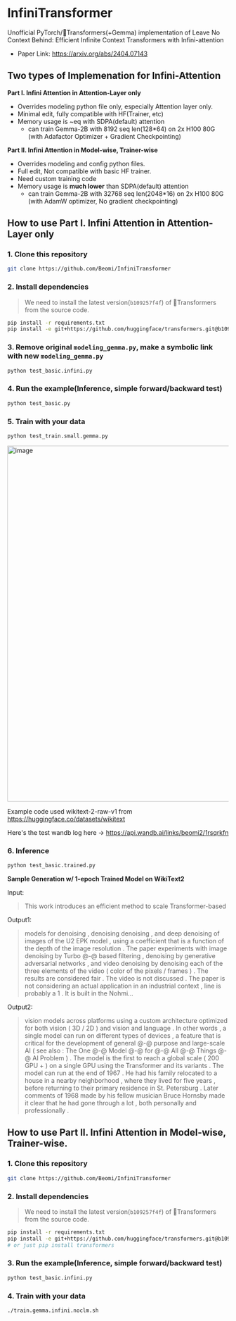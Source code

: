 # InfiniTransformer

Unofficial PyTorch/🤗Transformers(+Gemma) implementation of Leave No Context Behind: Efficient Infinite Context Transformers with Infini-attention

- Paper Link: https://arxiv.org/abs/2404.07143

## Two types of Implemenation for Infini-Attention

**Part I. Infini Attention in Attention-Layer only**

- Overrides modeling python file only, especially Attention layer only.
- Minimal edit, fully compatible with HF(Trainer, etc)
- Memory usage is ~eq with SDPA(default) attention
  - can train Gemma-2B with 8192 seq len(128*64) on 2x H100 80G (with Adafactor Optimizer + Gradient Checkpointing)

**Part II. Infini Attention in Model-wise, Trainer-wise**

- Overrides modeling and config python files.
- Full edit, Not compatible with basic HF trainer.
- Need custom training code
- Memory usage is **much lower** than SDPA(default) attention
  - can train Gemma-2B with 32768 seq len(2048*16) on 2x H100 80G (with AdamW optimizer, No gradient checkpointing)

## How to use Part I. Infini Attention in Attention-Layer only

### 1. Clone this repository

```bash
git clone https://github.com/Beomi/InfiniTransformer
```

### 2. Install dependencies

> We need to install the latest version(`b109257f4f`) of 🤗Transformers from the source code.

```bash
pip install -r requirements.txt
pip install -e git+https://github.com/huggingface/transformers.git@b109257f4f#egg=transformers
```

### 3. Remove original `modeling_gemma.py`, make a symbolic link with new `modeling_gemma.py`

```bash
python test_basic.infini.py
```

### 4. Run the example(Inference, simple forward/backward test)

```bash
python test_basic.py
```

### 5. Train with your data

```bash
python test_train.small.gemma.py
```

<img width="808" alt="image" src="https://github.com/Beomi/InfiniTransformer/assets/11323660/c3cb7b1e-531c-4652-a5de-fcf36b1c03bc">

Example code used wikitext-2-raw-v1 from https://huggingface.co/datasets/wikitext

Here's the test wandb log here -> https://api.wandb.ai/links/beomi2/1rsqrkfn

### 6. Inference

```bash
python test_basic.trained.py
```

**Sample Generation w/ 1-epoch Trained Model on WikiText2**

Input:

> This work introduces an efficient method to scale Transformer-based

Output1:

> models for denoising , denoising denoising , and deep denoising of images of the U2 EPK model , using a coefficient that is a function of the depth of the image resolution . The paper experiments with image denoising by Turbo @-@ based filtering , denoising by generative adversarial networks , and video denoising by denoising each of the three elements of the video ( color of the pixels / frames ) . The results are considered fair . The video is not discussed . The paper is not considering an actual application in an industrial context ,  line is probably a 1 . It is built in the Nohmi…

Output2:

> vision models across platforms using a custom architecture optimized for both vision ( 3D / 2D ) and vision and language . In other words , a single model can run on different types of devices , a feature that is critical for the development of general @-@ purpose and large-scale AI ( see also : The One @-@ Model @-@ for @-@ All @-@ Things @-@ AI Problem ) . The model is the first to reach a global scale ( 200 GPU + ) on a single GPU using the Transformer and its variants . The model can run at the end of 1967 . He had his family relocated to a house in a nearby neighborhood , where they lived for five years , before returning to their primary residence in St. Petersburg . Later comments of 1968 made by his fellow musician Bruce Hornsby made it clear that he had gone through a lot , both personally and professionally .

## How to use Part II. Infini Attention in Model-wise, Trainer-wise.

### 1. Clone this repository

```bash
git clone https://github.com/Beomi/InfiniTransformer
```

### 2. Install dependencies

> We need to install the latest version(`b109257f4f`) of 🤗Transformers from the source code.

```bash
pip install -r requirements.txt
pip install -e git+https://github.com/huggingface/transformers.git@b109257f4f#egg=transformers
# or just pip install transformers
```

### 3. Run the example(Inference, simple forward/backward test)

```bash
python test_basic.infini.py
```

### 4. Train with your data

```bash
./train.gemma.infini.noclm.sh
```
